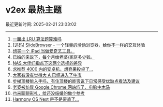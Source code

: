 # v2ex 最热主题

最近更新时间: 2025-02-21 23:03:02

--- 
1. [一面出 LRU 算法题算难吗](https://www.v2ex.com/t/1113104) 
2. [[送码] SlideBrowser - 一个轻量的滑动浏览器，给你不一样的交互体验](https://www.v2ex.com/t/1113107) 
3. [想买一个 iPad 当做爱奇艺工具。](https://www.v2ex.com/t/1113125) 
4. [已婚的来说下，每个月给老婆/家庭多少钱。](https://www.v2ex.com/t/1113156) 
5. [NAS 大佬们指点下这两个选择的差异](https://www.v2ex.com/t/1113120) 
6. [求推荐 4000 内的安卓机，想弃果投卓了…](https://www.v2ex.com/t/1113194) 
7. [大家有没有觉得大 A 已经进入了牛市](https://www.v2ex.com/t/1113205) 
8. [步梯顶楼能入手吗，有住顶楼的能否说下日常感受优缺点看法及建议](https://www.v2ex.com/t/1113244) 
9. [老婆被仿冒 Google Chrome 网站坑了，电脑中木马](https://www.v2ex.com/t/1113249) 
10. [也来聊聊彩礼，给还没结婚的做个参考](https://www.v2ex.com/t/1113292) 
11. [Harmony OS Next 是不是要凉了...](https://www.v2ex.com/t/1113345) 
